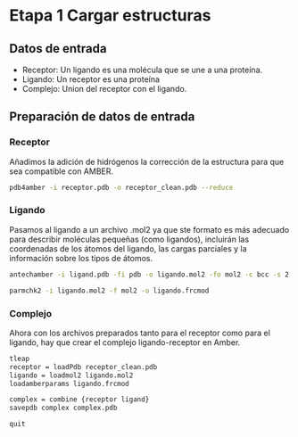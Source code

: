 # Etapa 1 Cargar estructuras

##  Datos de entrada
  - Receptor: Un ligando es una molécula que se une a una proteína.
  - Ligando: Un receptor es una proteína 
  - Complejo: Union del receptor con el ligando.

##  Preparación de datos de entrada

### Receptor
Añadimos la adición de hidrógenos  la corrección de la estructura para que sea compatible con AMBER.
```bash
pdb4amber -i receptor.pdb -o receptor_clean.pdb --reduce 
```

### Ligando
Pasamos al ligando a un archivo .mol2 ya que ste formato es más adecuado para describir moléculas pequeñas (como ligandos), incluirán las coordenadas de los átomos del ligando, las cargas parciales y la información sobre los tipos de átomos.

```bash
antechamber -i ligand.pdb -fi pdb -o ligando.mol2 -fo mol2 -c bcc -s 2
```

```bash
parmchk2 -i ligando.mol2 -f mol2 -o ligando.frcmod
```

### Complejo
Ahora con los archivos preparados tanto para el receptor como para el ligando, hay que crear el complejo ligando-receptor en Amber.
```bash
tleap
receptor = loadPdb receptor_clean.pdb
ligando = loadmol2 ligando.mol2
loadamberparams ligando.frcmod

complex = combine {receptor ligand}
savepdb complex complex.pdb

quit
```
